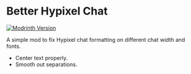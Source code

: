 # Better Hypixel Chat
[![Modrinth Version](https://img.shields.io/modrinth/v/3IwykNr3?style=for-the-badge&label=Modrinth&color=%2300AF5C)](https://modrinth.com/project/3IwykNr3)

A simple mod to fix Hypixel chat formatting on different chat width and fonts.

- Center text properly.
- Smooth out separations.